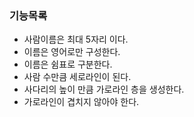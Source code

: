 ### 기능목록
- 사람이름은 최대 5자리 이다. 
- 이름은 영어로만 구성한다.
- 이름은 쉼표로 구분한다. 
- 사람 수만큼 세로라인이 된다. 
- 사다리의 높이 만큼 가로라인 층을 생성한다.
- 가로라인이 겹치지 않아야 한다.
